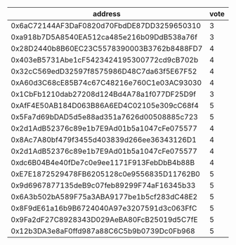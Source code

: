 address|vote|timestamp|signature
---|---|---|---
0x6aC72144AF3DaF0820d70FbdDE87DD3259650310|3|1613490930|0x0016bdca9943e9cef670e4a9f78ed32064589203a3066514f16778ee057aa11e4e0fabf3ae68ecfe5dfb93e0400717dc94a1bafea1c98a484a2600f9eb118f431c
0xa918b7D5A8540EA512ca485e216b09DdB538a76f|3|1613511084|0x1e3ed5fda1027b17c2d0aef23d4cbd373108fc7ddd5393627207e34046184de0349ae34ffd8d966292a59f2fb55e4d562752910df31bec7d3b5c91d7a95871b01b
0x28D2440b8B60EC23C5578390003B3762b8488FD7|4|1613520385|0xb1e1f5b869c401b87a0ab12f76cc7fab7430ba06194f98eb50e4b919baeb0330129a1c5a8eb318d36c03bcdb82380456a9d2e498d2867d3bdc2396c78c2148f71c
0x403eB5731Abe1cF5423424195300772cd9cB702b|4|1613520441|0x0c795ed89e769a45069e7db9c575de46da7f296329f4fa091d7d115c7e19289b47c8c6b15c77e33c7307d68c8c2bf19461f5889b7e55e4cf042755829caf1cf41b
0x32cC569edD32597f8575986D48C7da63f5E67F52|4|1613527395|0x1d4cbf47ec6f41fcd6adbbcb7020ae730499807600f5c0c6ce07b9a9dc6430b840d520a82b2b4ca1ca24b11f1d220824d9aa5b1ad4074013a09ce7db451be4411c
0xA60d3C68cE85B74c67C48216e760C1e03AC93030|4|1613528199|0x030e1270aa3c92c72a8163967bf2901c284a175fe3402fbbee7843ab2965be6f201bc9d9a3c2517bea57bc8ba28a3de1bca41e565a48f797f5a9b946f2c719481c
0x1CbFb1210dab27208d124Bd4A78a1f077DF25D9f|3|1613536132|0x01c4919dfa31600904d686e4888ade6c0c6245028a34c2f09211aba2a4fa6a5c7385588ac66318378b8f0a49021a7f9c0e8c3d9067586edb4ec838672e0843031c
0xAfF4E50AB184D063B86A6ED4C02105e309cC68f4|5|1613549866|0x01299a07eeca349c3f7d5e138f1ee0c61977ba8ad667ea04476c40460995465d559d0c67fbb95e5d9c92b586f939c9811099962e5275737d2918aee9670232fa1c
0x5Fa7d69bDAD5d5e88ad351a7626d00508885c723|5|1613552943|0xc5f22f2909f1e66f46bfa8356528323b409ed05cd3af66c778a1bf6f31f331460a85c57d6791dd8d534bff6338e698c3f29d1382380c12d513265d1d6cdf1e021b
0x2d1AdB52376c89e1b7E9Ad01b5a1047cFe075577|4|1613554061|0xda3cdb9eb33cd31dbcf03bf3a9644f37e3dbaded2a990f7647e51ea975389723289f55b755d7914392170da33be10be9050458b8abc68d28c9f60e93246d94511c
0x8Ac7A80bf479f3455d403839d266ee36343126D1|4|1613554125|0xced356f60139dbb4a9fcb9e4497bcfbbdfa3d9d15d4432f031d3381ec844f91a2fc8a9792fef0f22fb7c64c00b64a1a449c55c3171d9d158ae5898d3eb47ba001c
0x2d1AdB52376c89e1b7E9Ad01b5a1047cFe075577|4|1613554189|0x9ef680b082338c2e898e7aa770d7250fec9b60b36ad92212fdbf7ed4d8ab5cd76556aec65da7d610c105631a77b87705c05a7efedb40ed852ea00f550c8904951b
0xdc6B04B4e40fDe7c0e9ee1171F913FebDbB4b88B|4|1613559887|0x4ece3fc9975df9ea59bb43a2dc96db729f1287358b81d8ff9458a8640cbb73e7385ed734abb99594118e5072351a0480cf7a04a9944c77837e2fefb3502f4eb91c
0xE7E1872529478FB6205128c0e9556835D11762B0|5|1613561813|0x7451d430e86c7f9f81b848684037d2856be027d299dc09095663c7195b9d01324be8bfb44d78fc46d33275777bff0cd74e947daba619006b6d9c108a0b90350d1c
0x9d6967877135deB9c07feb89299F74aF16345b33|5|1613563588|0xc5285282ba7696199bf491282271eeb2c4c0de35b8e81f22e51c58129815b2ec22f495e8432f33e27d38af197ad4a5daf17cfafc8e95007810374e89e65318dd1c
0x6A3b502bA589F75a3ABA9177be1b5cf283dC48E2|5|1613563601|0xe7c1b1fde0afaf8cf5bf9806cbbc8f875b56a12cd75f8347ce0b470628d1f99917c09a5c159d8c84173b9cb7e8187e2b5679e9bc2d50d95a3bafda04ce8148211b
0x8F9dE61a16b9B6724040A97e3207591d3c063FfC|5|1613563618|0xb0d6bc0479b422e1067cdf8f122dff2570424f7df4f76c360a44b8821c8287ad561d4db3d45dfe467b36e8706718bd7a969cce457e521ab26514d4b8a779671c1b
0x9Fa2dF27C8928343D029AeBA80FcB25019d5C7fE|5|1613563636|0xfeef198a57ec0cec4feca6e5bd1f39e034bd911ed3c157e22e8f1c1666b8c5e357c61a7a7779d3446958d02a785b0b618f6a38c9528d95ab456ba36c8b277ec81c
0x12b3DA3e8aF0ffd987a88C6C5b9b0739Dc0Fb968|5|1613564028|0x4d9854fecee7a09a2b4b3e13558bc5263bb6a210fe7d8820a82e9aa07b565b7937694e634f3a70f44000a2a84d10f4f348869b6c94bddd415925a29b7697d2301c
